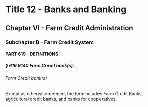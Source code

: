 
# Title 12 - Banks and Banking
## Chapter VI - Farm Credit Administration
### Subchapter B - Farm Credit System
#### PART 619 - DEFINITIONS
##### § 619.9140 Farm Credit bank(s).
###### Farm Credit bank(s)

Except as otherwise defined, the termincludes Farm Credit Banks, agricultural credit banks, and banks for cooperatives.
